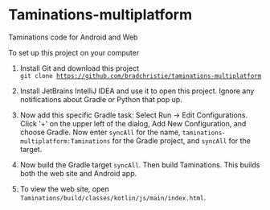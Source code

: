 # Taminations-multiplatform
Taminations code for Android and Web

To set up this project on your computer

1.  Install Git and download this project<br/>
    <code>git clone https://github.com/bradchristie/taminations-multiplatform</code>
    
2.  Install JetBrains IntelliJ IDEA and use it to open this project.  Ignore any notifications about Gradle or Python that pop up.

3.  Now add this specific Gradle task:  Select Run -> Edit Configurations.  Click '+' on the upper left of the dialog, Add New Configuration, and choose Gradle.  Now enter ```syncAll``` for the name, ```taminations-multiplatform:Taminations``` for the Gradle project, and ```syncAll``` for the target.

4.  Now build the Gradle target ```syncAll```.  Then build Taminations.  This builds both the web site and Android app.

5.  To view the web site, open ```Taminations/build/classes/kotlin/js/main/index.html```.
